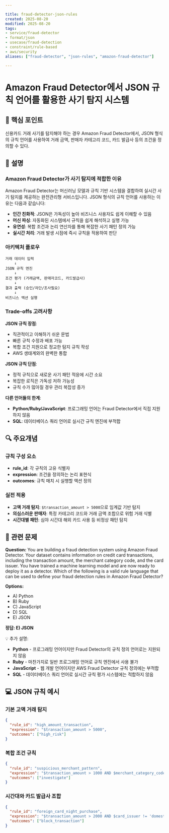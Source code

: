 ```yaml
---

title: fraud-detector-json-rules
created: 2025-08-20
modified: 2025-08-20
tags:
- service/fraud-detector
- format/json
- usecase/fraud-detection
- constraint/rule-based
- aws/security
aliases: ["fraud-detector", "json-rules", "amazon-fraud-detector"]

---
```


# Amazon Fraud Detector에서 JSON 규칙 언어를 활용한 사기 탐지 시스템

## 🎯 핵심 포인트

신용카드 거래 사기를 탐지해야 하는 경우 Amazon Fraud Detector에서, JSON 형식의 규칙 언어를 사용하여 거래 금액, 판매자 카테고리 코드, 카드 발급사 등의 조건을 정의할 수 있다.

## 📝 설명

### Amazon Fraud Detector가 사기 탐지에 적합한 이유

Amazon Fraud Detector는 머신러닝 모델과 규칙 기반 시스템을 결합하여 실시간 사기 탐지를 제공하는 완전관리형 서비스입니다. JSON 형식의 규칙 언어를 사용하는 이유는 다음과 같습니다:

- **인간 친화적**: JSON은 가독성이 높아 비즈니스 사용자도 쉽게 이해할 수 있음
- **머신 파싱**: 자동화된 시스템에서 규칙을 쉽게 해석하고 실행 가능
- **유연성**: 복합 조건과 논리 연산자를 통해 복잡한 사기 패턴 정의 가능
- **실시간 처리**: 거래 발생 시점에 즉시 규칙을 적용하여 판단

### 아키텍처 플로우

```
거래 데이터 입력
    ↓
JSON 규칙 엔진
    ↓
조건 평가 (거래금액, 판매자코드, 카드발급사)
    ↓
결과 출력 (승인/차단/조사필요)
    ↓
비즈니스 액션 실행
```

### Trade-offs 고려사항

**JSON 규칙 장점**:
- 직관적이고 이해하기 쉬운 문법
- 빠른 규칙 수정과 배포 가능
- 복합 조건 지원으로 정교한 탐지 규칙 작성
- AWS 생태계와의 완벽한 통합

**JSON 규칙 단점**:
- 정적 규칙으로 새로운 사기 패턴 적응에 시간 소요
- 복잡한 로직은 가독성 저하 가능성
- 규칙 수가 많아질 경우 관리 복잡성 증가

**다른 언어들의 한계**:
- **Python/Ruby/JavaScript**: 프로그래밍 언어는 Fraud Detector에서 직접 지원하지 않음
- **SQL**: 데이터베이스 쿼리 언어로 실시간 규칙 엔진에 부적합

## 🔍 주요개념

### 규칙 구성 요소

- **rule_id**: 각 규칙의 고유 식별자
- **expression**: 조건을 정의하는 논리 표현식
- **outcomes**: 규칙 매치 시 실행할 액션 정의

### 실전 적용

- **고액 거래 탐지**: `$transaction_amount > 5000`으로 임계값 기반 탐지
- **의심스러운 판매자**: 특정 카테고리 코드와 거래 금액 조합으로 위험 거래 식별
- **시간대별 패턴**: 심야 시간대 해외 카드 사용 등 비정상 패턴 탐지

## 📝 관련 문제

**Question:** You are building a fraud detection system using Amazon Fraud Detector. Your dataset contains information on credit card transactions, including the transaction amount, the merchant category code, and the card issuer. You have trained a machine learning model and are now ready to deploy it as a detector. Which of the following is a valid rule language that can be used to define your fraud detection rules in Amazon Fraud Detector?

**Options:**

- A) Python
- B) Ruby  
- C) JavaScript
- D) SQL
- E) JSON

**정답: E) JSON**

💡 추가 설명:

- **Python** - 프로그래밍 언어이지만 Fraud Detector의 규칙 정의 언어로는 지원되지 않음
- **Ruby** - 마찬가지로 일반 프로그래밍 언어로 규칙 엔진에서 사용 불가
- **JavaScript** - 웹 개발 언어이지만 AWS Fraud Detector 규칙 정의에는 부적합
- **SQL** - 데이터베이스 쿼리 언어로 실시간 규칙 평가 시스템에는 적합하지 않음

## 💻 JSON 규칙 예시

### 기본 고액 거래 탐지
```json
{
  "rule_id": "high_amount_transaction",
  "expression": "$transaction_amount > 5000",
  "outcomes": ["high_risk"]
}
```

### 복합 조건 규칙
```json
{
  "rule_id": "suspicious_merchant_pattern",
  "expression": "$transaction_amount > 1000 AND $merchant_category_code in ['5813', '7995', '5912']",
  "outcomes": ["investigate"]
}
```

### 시간대와 카드 발급사 조합
```json
{
  "rule_id": "foreign_card_night_purchase",
  "expression": "$transaction_amount > 2000 AND $card_issuer != 'domestic' AND $transaction_time between '22:00' and '06:00'",
  "outcomes": ["block_transaction"]
}
```